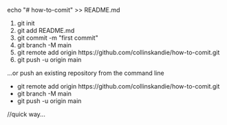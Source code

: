 echo "# how-to-comit" >> README.md 
  <ol>
<li>git init</li>
<li>git add README.md</li>
<li>git commit -m "first commit"</li>
<li>git branch -M main</li>
<li>git remote add origin https://github.com/collinskandie/how-to-comit.git</li>
<li>git push -u origin main</li>
  </ol>
 
  
…or push an existing repository from the command line<br>
 <ul>
  <li>git remote add origin https://github.com/collinskandie/how-to-comit.git</li>
 <li>git branch -M main</li>
<li>git push -u origin main</li>
  </ul>
  //quick way...
